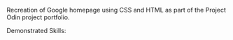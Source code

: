 Recreation of Google homepage using CSS and HTML as part of the Project Odin project portfolio. 

Demonstrated Skills:

    